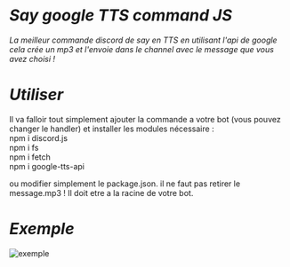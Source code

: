 # <strong><i>Say google TTS command JS</i></strong>
<i>La meilleur commande discord de say en TTS en utilisant l'api de google cela crée un mp3 et l'envoie dans le channel avec le message que vous avez choisi !</i>

# <strong><i>Utiliser</i></strong>
Il va falloir tout simplement ajouter la commande a votre bot (vous pouvez changer le handler) et installer les modules nécessaire :  
npm i discord.js  
npm i fs  
npm i fetch  
npm i google-tts-api  

ou modifier simplement le package.json.
il ne faut pas retirer le message.mp3 ! Il doit etre a la racine de votre bot.
# <strong><i>Exemple</i></strong>
![exemple](https://cdn.discordapp.com/attachments/857577436622094337/859005364258209792/Capture.PNG)
